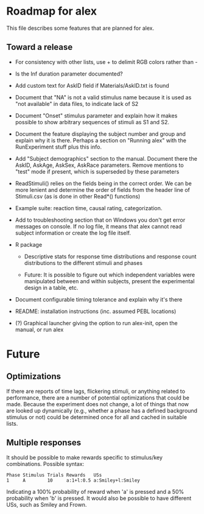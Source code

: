 Roadmap for alex
================

This file describes some features that are planned for alex.

Toward a release
----------------

- For consistency with other lists, use + to delimit RGB colors rather
  than -

- Is the Inf duration parameter documented?

- Add custom text for AskID field if Materials/AskID.txt is found

- Document that "NA" is not a valid stimulus name because it is used
  as "not available" in data files, to indicate lack of S2

- Document "Onset" stimulus parameter and explain how it makes
  possible to show arbitrary sequences of stimuli as S1 and S2.

- Document the feature displaying the subject number and group and
  explain why it is there. Perhaps a section on "Running alex" with
  the RunExperiment stuff plus this info.

- Add "Subject demographics" section to the manual. Document there the
  AskID, AskAge, AskSex, AskRace parameters. Remove mentions to "test"
  mode if present, which is superseded by these parameters

- ReadStimuli() relies on the fields being in the correct order. We
  can be more lenient and determine the order of fields from the
  header line of Stimuli.csv (as is done in other Read*() functions)

- Example suite: reaction time, causal rating, categorization.

- Add to troubleshooting section that on Windows you don't get error
  messages on console. If no log file, it means that alex cannot read
  subject information or create the log file itself.

- R package

  - Descriptive stats for response time distributions and response
    count distributions to the different stimuli and phases

  - Future: It is possible to figure out which independent variables
    were manipulated between and within subjects, present the
    experimental design in a table, etc.

- Document configurable timing tolerance and explain why it's there

- README: installation instructions (inc. assumed PEBL locations)

- (?) Graphical launcher giving the option to run alex-init, open the
  manual, or run alex

Future
======

Optimizations
-------------

If there are reports of time lags, flickering stimuli, or anything
related to performance, there are a number of potential optimizations
that could be made. Because the experiment does not change, a lot of
things that now are looked up dynamically (e.g., whether a phase has a
defined background stimulus or not) could be determined once for all
and cached in suitable lists.


Multiple responses
------------------

It should be possible to make rewards specific to stimulus/key
combinations. Possible syntax:

    Phase Stimulus Trials Rewards   USs
    1     A        10     a:1+l:0.5 a:Smiley+l:Smiley

Indicating a 100% probability of reward when 'a' is pressed and a 50%
probability when 'b' is pressed. It would also be possible to have
different USs, such as Smiley and Frown.
